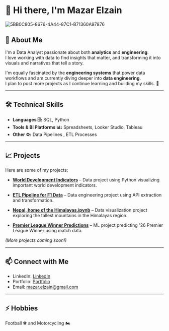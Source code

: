 # 👋 Hi there, I'm Mazar Elzain


![5BB0C805-8676-4A44-87C1-B71360A97876](https://github.com/user-attachments/assets/eafe9d65-6196-48e8-ac21-636a24395ac7)


## 💼 About Me
I'm a Data Analyst passionate about both **analytics** and **engineering**.  
I love working with data to find insights that matter, and transforming it into visuals and narratives that tell a story.  

I'm equally fascinated by the **engineering systems** that power data workflows and am currently diving deeper into **data engineering**.  
I plan to post more projects as I continue learning and building my skills. 🚀

---

## 🛠️ Technical Skills

- **Languages 🗄️:** SQL, Python 
- **Tools & BI Platforms 📊:** Spreadsheets, Looker Studio, Tableau 
- **Other ⚙️:** Data Pipelines , ETL Processes  

---
## 📈 Projects
Here are some of my projects:  

- **[World Development Indicators](https://github.com/MazarMoe/Data-Projects/blob/main/World_development_Indicators_notebook.ipynb)** – Data  project using Python  visualizing important world development indicators.  

- **[ETL Pipeline for F1 Data](https://github.com/MazarMoe/Data-Projects/blob/main/F1%20Race%20Data%20ETL%20Pipeline%20.ipynb)** – Data engineering project using API extraction and transformation.

- **[Nepal, home of the Himalayas.ipynb](https://github.com/MazarMoe/Data-Projects/blob/main/Nepal%2C%20home%20of%20the%20Himalayas.ipynb)** –  Data visualization project exploring the tallest mountains in the Himalayas region.   

- **[Premier League Winner Predictions](https://github.com/MazarMoe/Data-Projects/blob/main/Premier%20League%20Winner%20Predictions%20.ipynb)** – ML project predicting '26 Premier League Winner using match data.  


*(More projects coming soon!)*

---

## 📫 Connect with Me
- LinkedIn: [LinkedIn](https://www.linkedin.com/in/your-linkedin/)  
- Portfolio: [Portfolio](https://www.datascienceportfol.io/Mazar_elzain)  
- Email: mazar.elzain@gmail.com 

---

## ⚡ Hobbies
Football ⚽ and Motorcycling 🏍️


